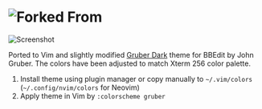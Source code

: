 # ![Forked From](https://gitlab.com/madyanov/gruber.vim)

![Screenshot](https://i.imgur.com/jx1bbUA.png)

Ported to Vim and slightly modified [Gruber Dark](https://daringfireball.net/projects/bbcolors/schemes/) theme for BBEdit by John Gruber. The colors have been adjusted to match Xterm 256 color palette.

1. Install theme using plugin manager or copy manually to `~/.vim/colors` (`~/.config/nvim/colors` for Neovim)
2. Apply theme in Vim by `:colorscheme gruber`
